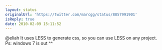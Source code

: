 ```yaml
---
layout: status
originalUrl: 'https://twitter.com/marcgg/status/8857991901'
isReply: true
date: 2010-02-09 15:11:52
---
```


@eliah It uses LESS to generate css, so you can use LESS on any project. Ps: windows 7 is out ^^
